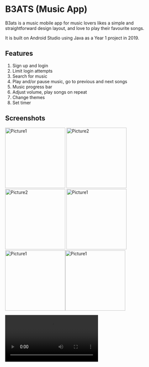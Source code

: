 
# B3ATS (Music App)

B3ats is a music mobile app for music lovers likes a simple and straightforward design layout, and love to play their favourite songs.

It is built on Android Studio using Java as a Year 1 project in 2019.

## Features
1. Sign up and login
2. Limit login attempts
3. Search for music
4. Play and/or pause music, go to previous and next songs
5. Music progress bar
6. Adjust volume, play songs on repeat
7. Change themes
8. Set timer

## Screenshots
<img width="194" alt="Picture1" src="https://user-images.githubusercontent.com/87902706/130988263-b751c475-2e19-4272-85eb-b6cad05d81b4.png"> <img width="194" alt="Picture2" src="https://user-images.githubusercontent.com/87902706/130988267-1c8cbacf-c9d5-4549-bb31-b5874da7a5a8.png">  <img width="194" alt="Picture2" src="https://user-images.githubusercontent.com/87902706/130988274-9207ea4e-acb1-4aa1-b9b1-b2ce029aa197.png"> <img width="194" alt="Picture1" src="https://user-images.githubusercontent.com/87902706/130988280-71491157-8de8-4f1a-899e-432b242beabe.png"><img width="194" alt="Picture1" src="https://user-images.githubusercontent.com/87902706/130988292-6ededd3e-0c27-4a22-957f-26c8d2995be9.png"><img width="194" alt="Picture1" src="https://user-images.githubusercontent.com/87902706/130991931-a64b4497-9b24-4c8b-ba11-9de7ab57a0ca.png">


![Click to view video demo](https://user-images.githubusercontent.com/87902706/130988163-36560ce4-3ee7-41c5-bd23-cd6092b8249c.mp4)

